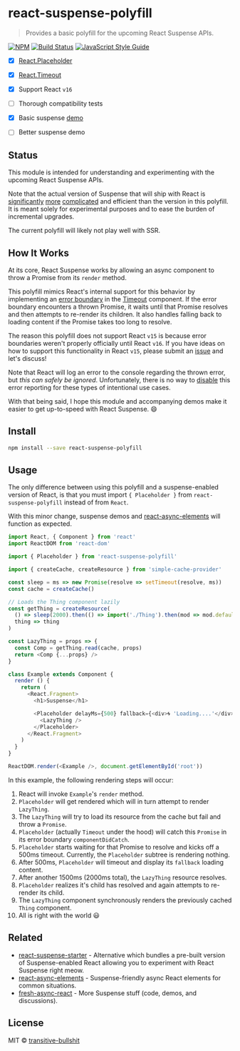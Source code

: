 # react-suspense-polyfill

> Provides a basic polyfill for the upcoming React Suspense APIs.

[![NPM](https://img.shields.io/npm/v/react-suspense-polyfill.svg)](https://www.npmjs.com/package/react-suspense-polyfill) [![Build Status](https://travis-ci.com/transitive-bullshit/react-suspense-polyfill.svg?branch=master)](https://travis-ci.com/transitive-bullshit/react-suspense-polyfill) [![JavaScript Style Guide](https://img.shields.io/badge/code_style-standard-brightgreen.svg)](https://standardjs.com)

- [x] [React.Placeholder](src/placeholder.js)
- [x] [React.Timeout](src/timeout.js)
- [x] Support React `v16`
- [ ] Thorough compatibility tests
- [x] Basic suspense [demo](https://transitive-bullshit.github.io/react-suspense-polyfill/)
- [ ] Better suspense demo


## Status

This module is intended for understanding and experimenting with the upcoming React Suspense APIs.

Note that the actual version of Suspense that will ship with React is [significantly](https://github.com/facebook/react/pull/12279) [more](https://github.com/facebook/react/pull/13397) [complicated](https://github.com/facebook/react/pull/13398) and efficient than the version in this polyfill. It is meant solely for experimental purposes and to ease the burden of incremental upgrades.

The current polyfill will likely not play well with SSR.

## How It Works

At its core, React Suspense works by allowing an async component to throw a Promise from its `render` method.

This polyfill mimics React's internal support for this behavior by implementing an [error boundary](https://github.com/transitive-bullshit/react-suspense-polyfill/blob/master/src/timeout.js#L24) in the [Timeout](src/timeout.js) component. If the error boundary encounters a thrown Promise, it waits until that Promise resolves and then attempts to re-render its children. It also handles falling back to loading content if the Promise takes too long to resolve.

The reason this polyfill does not support React `v15` is because error boundaries weren't properly officially until React `v16`. If you have ideas on how to support this functionality in React `v15`, please submit an [issue](https://github.com/transitive-bullshit/react-suspense-polyfill/issues) and let's discuss!

Note that React will log an error to the console regarding the thrown error, but *this can safely be ignored*. Unfortunately, there is no way to [disable](https://github.com/facebook/react/issues/11098) this error reporting for these types of intentional use cases.

With that being said, I hope this module and accompanying demos make it easier to get up-to-speed with React Suspense. 😄


## Install

```bash
npm install --save react-suspense-polyfill
```


## Usage

The only difference between using this polyfill and a suspense-enabled version of React, is that you must import `{ Placeholder }` from `react-suspense-polyfill` instead of from `React`.

With this minor change, suspense demos and [react-async-elements](https://github.com/palmerhq/react-async-elements) will function as expected.

```js
import React, { Component } from 'react'
import ReactDOM from 'react-dom'

import { Placeholder } from 'react-suspense-polyfill'

import { createCache, createResource } from 'simple-cache-provider'

const sleep = ms => new Promise(resolve => setTimeout(resolve, ms))
const cache = createCache()

// Loads the Thing component lazily
const getThing = createResource(
  () => sleep(2000).then(() => import('./Thing').then(mod => mod.default)),
  thing => thing
)

const LazyThing = props => {
  const Comp = getThing.read(cache, props)
  return <Comp {...props} />
}

class Example extends Component {
  render () {
    return (
      <React.Fragment>
        <h1>Suspense</h1>

        <Placeholder delayMs={500} fallback={<div>🌀 'Loading....'</div>}>
          <LazyThing />
        </Placeholder>
      </React.Fragment>
    )
  }
}

ReactDOM.render(<Example />, document.getElementById('root'))
```

In this example, the following rendering steps will occur:

1. React will invoke `Example`'s `render` method.
2. `Placeholder` will get rendered which will in turn attempt to render `LazyThing`.
3. The `LazyThing` will try to load its resource from the cache but fail and throw a `Promise`.
4. `Placeholder` (actually `Timeout` under the hood) will catch this `Promise` in its error boundary `componentDidCatch`.
5. `Placeholder` starts waiting for that Promise to resolve and kicks off a 500ms timeout. Currently, the `Placeholder` subtree is rendering nothing.
6. After 500ms, `Placeholder` will timeout and display its `fallback` loading content.
7. After another 1500ms (2000ms total), the `LazyThing` resource resolves.
8. `Placeholder` realizes it's child has resolved and again attempts to re-render its child.
9. The `LazyThing` component synchronously renders the previously cached `Thing` component.
10. All is right with the world 😃


## Related

- [react-suspense-starter](https://github.com/palmerhq/react-suspense-starter) - Alternative which bundles a pre-built version of Suspense-enabled React allowing you to experiment with React Suspense right meow.
- [react-async-elements](https://github.com/palmerhq/react-async-elements) - Suspense-friendly async React elements for common situations.
- [fresh-async-react](https://github.com/sw-yx/fresh-async-react) - More Suspense stuff (code, demos, and discussions).


## License

MIT © [transitive-bullshit](https://github.com/transitive-bullshit)
